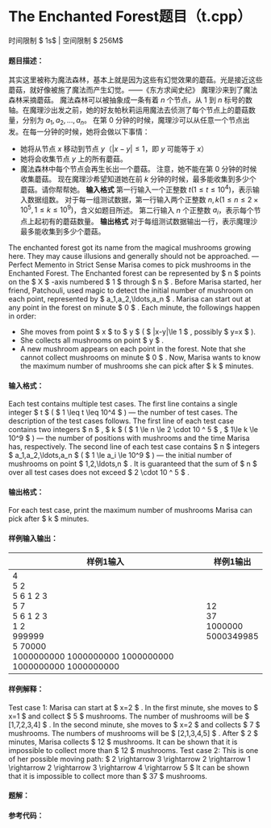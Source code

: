 
# The Enchanted Forest题目（t.cpp）
时间限制 $ 1s$   |   空间限制 $ 256M$

#### 题目描述：

其实这里被称为魔法森林，基本上就是因为这些有幻觉效果的蘑菇。光是接近这些蘑菇，就好像被施了魔法而产生幻觉。——《东方求闻史纪》
魔理沙来到了魔法森林采摘蘑菇。
魔法森林可以被抽象成一条有着 $n$ 个节点，从 $1$ 到 $n$ 标号的数轴。在魔理沙出发之前，她的好友帕秋莉运用魔法去侦测了每个节点上的蘑菇数量，分别为 $a_1,a_2,\dots,a_n$。
在第 $0$ 分钟的时候，魔理沙可以从任意一个节点出发。在每一分钟的时候，她将会做以下事情：

- 她将从节点 $x$ 移动到节点 $y$（$|x-y| \leq 1$，即 $y$ 可能等于 $x$）
- 她将会收集节点 $y$ 上的所有蘑菇。
- 魔法森林中每个节点会再生长出一个蘑菇。
    注意，她不能在第 $0$ 分钟的时候收集蘑菇。
    现在魔理沙希望知道她在前 $k$ 分钟的时候，最多能收集到多少个蘑菇。请你帮帮她。
    **输入格式**
    第一行输入一个正整数 $t(1 \leq t \leq 10^4)$，表示输入数据组数。
    对于每一组测试数据，第一行输入两个正整数 $n,k(1 \leq n \leq 2\times 10^5, 1\leq k \leq 10^9)$，含义如题目所述。
    第二行输入 $n$ 个正整数 $a_i$，表示每个节点上起初有的蘑菇数量。
    **输出格式**
    对于每组测试数据输出一行，表示魔理沙最多能收集到多少个蘑菇。

The enchanted forest got its name from the magical mushrooms growing here. They may cause illusions and generally should not be approached.
—Perfect Memento in Strict Sense
Marisa comes to pick mushrooms in the Enchanted Forest.
The Enchanted forest can be represented by $ n $ points on the $ X $ -axis numbered $ 1 $ through $ n $ . Before Marisa started, her friend, Patchouli, used magic to detect the initial number of mushroom on each point, represented by $ a_1,a_2,\ldots,a_n $ .
Marisa can start out at any point in the forest on minute $ 0 $ . Each minute, the followings happen in order:

- She moves from point $ x $ to $ y $ ( $ |x-y|\le 1 $ , possibly $ y=x $ ).
- She collects all mushrooms on point $ y $ .
- A new mushroom appears on each point in the forest.
    Note that she cannot collect mushrooms on minute $ 0 $ .
    Now, Marisa wants to know the maximum number of mushrooms she can pick after $ k $ minutes.

#### 输入格式：

Each test contains multiple test cases. The first line contains a single integer $ t $ ( $ 1 \leq t \leq 10^4 $ ) — the number of test cases. The description of the test cases follows.
The first line of each test case contains two integers $ n $ , $ k $ ( $ 1 \le n \le 2 \cdot 10 ^ 5 $ , $ 1\le k \le 10^9 $ ) — the number of positions with mushrooms and the time Marisa has, respectively.
The second line of each test case contains $ n $ integers $ a_1,a_2,\ldots,a_n $ ( $ 1 \le a_i \le 10^9 $ ) — the initial number of mushrooms on point $ 1,2,\ldots,n $ .
It is guaranteed that the sum of $ n $ over all test cases does not exceed $ 2 \cdot 10 ^ 5 $ .

#### 输出格式：

For each test case, print the maximum number of mushrooms Marisa can pick after $ k $ minutes.

#### 样例输入输出：

| 样例1输入                                                    | 样例1输出                            |
| ------------------------------------------------------------ | ------------------------------------ |
| 4<br/>5 2<br/>5 6 1 2 3<br/>5 7<br/>5 6 1 2 3<br/>1 2<br/>999999<br/>5 70000<br/>1000000000 1000000000 1000000000 1000000000 1000000000 | 12<br/>37<br/>1000000<br/>5000349985 |

#### 样例解释：

Test case 1:
Marisa can start at $ x=2 $ . In the first minute, she moves to $ x=1 $ and collect $ 5 $ mushrooms. The number of mushrooms will be $ [1,7,2,3,4] $ . In the second minute, she moves to $ x=2 $ and collects $ 7 $ mushrooms. The numbers of mushrooms will be $ [2,1,3,4,5] $ . After $ 2 $ minutes, Marisa collects $ 12 $ mushrooms.
It can be shown that it is impossible to collect more than $ 12 $ mushrooms.
Test case 2:
This is one of her possible moving path:
$ 2 \rightarrow 3 \rightarrow 2 \rightarrow 1 \rightarrow 2 \rightarrow 3 \rightarrow 4 \rightarrow 5 $
It can be shown that it is impossible to collect more than $ 37 $ mushrooms.

<div STYLE="page-break-after: always;"/>

#### 题解：



#### 参考代码：

```c++

```
